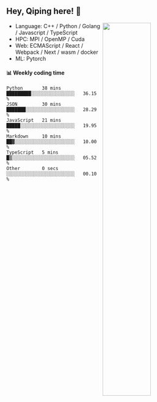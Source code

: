 

## Hey, Qiping here! :wave:

[<img align="right" width="50%" src="https://github-readme-stats.vercel.app/api?username=ppppqp&theme=dark&show_icons=true">](https://metrics.lecoq.io/ppppqp?template=classic)



-   Language: C++ / Python / Golang / Javascript / TypeScript
-   HPC: MPI / OpenMP / Cuda
-   Web: ECMAScript / React / Webpack / Next / wasm / docker
-   ML: Pytorch



#### :bar_chart: Weekly coding time

<!--START_SECTION:waka-->

```text
Python       38 mins         █████████░░░░░░░░░░░░░░░░   36.15 %
JSON         30 mins         ███████░░░░░░░░░░░░░░░░░░   28.29 %
JavaScript   21 mins         █████░░░░░░░░░░░░░░░░░░░░   19.95 %
Markdown     10 mins         ██▓░░░░░░░░░░░░░░░░░░░░░░   10.00 %
TypeScript   5 mins          █▒░░░░░░░░░░░░░░░░░░░░░░░   05.52 %
Other        0 secs          ░░░░░░░░░░░░░░░░░░░░░░░░░   00.10 %
```

<!--END_SECTION:waka-->
